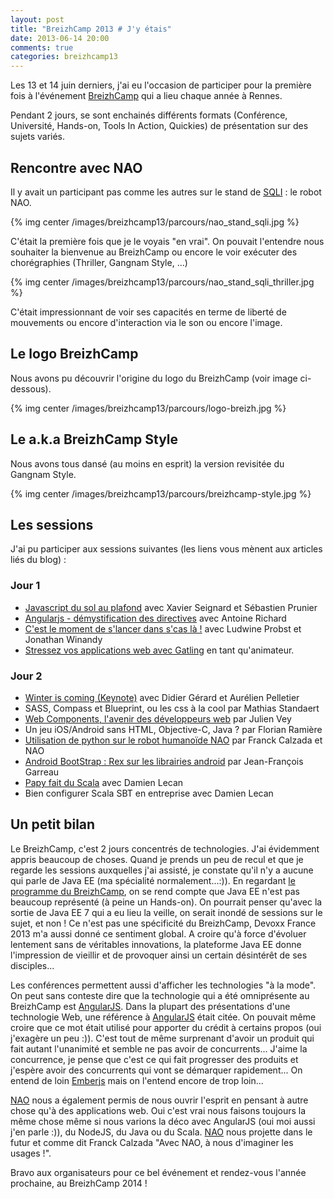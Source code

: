 ```yaml
---
layout: post
title: "BreizhCamp 2013 # J'y étais"
date: 2013-06-14 20:00
comments: true
categories: breizhcamp13
---
```


Les 13 et 14 juin derniers, j'ai eu l'occasion de participer pour la première fois à l'événement [BreizhCamp](http://www.breizhcamp.org/) qui a lieu chaque année à Rennes.

Pendant 2 jours, se sont enchainés différents formats (Conférence, Université, Hands-on, Tools In Action, Quickies) de présentation sur des sujets variés.

## Rencontre avec NAO

Il y avait un participant pas comme les autres sur le stand de [SQLI](http://www.sqli.com/) : le robot NAO.

{% img center /images/breizhcamp13/parcours/nao_stand_sqli.jpg %}

C'était la première fois que je le voyais "en vrai". On pouvait l'entendre nous souhaiter la bienvenue au BreizhCamp ou encore le voir exécuter des chorégraphies (Thriller, Gangnam Style, ...)

{% img center /images/breizhcamp13/parcours/nao_stand_sqli_thriller.jpg %}

C'était impressionnant de voir ses capacités en terme de liberté de mouvements ou encore d'interaction via le son ou encore l'image.

## Le logo BreizhCamp
Nous avons pu découvrir l'origine du logo du BreizhCamp (voir image ci-dessous).

{% img center /images/breizhcamp13/parcours/logo-breizh.jpg %}

## Le a.k.a BreizhCamp Style
Nous avons tous dansé (au moins en esprit) la version revisitée du Gangnam Style.

{% img center /images/breizhcamp13/parcours/breizhcamp-style.jpg %}

## Les sessions

J'ai pu participer aux sessions suivantes (les liens vous mènent aux articles liés du blog) :

### Jour 1

* [Javascript du sol au plafond](http://blog.roddet.com/2013/06/breizhcamp-javascript-sol-au-plafond/) avec Xavier Seignard et Sébastien Prunier
* [Angularjs - démystification des directives](http://blog.roddet.com/2013/06/breizhcamp-angularjs-directives/) avec Antoine Richard
* [C'est le moment de s'lancer dans s'cas là !](http://blog.roddet.com/2013/06/breizhcamp-dans-scas-la/) avec Ludwine Probst et Jonathan Winandy
* [Stressez vos applications web avec Gatling](http://blog.roddet.com/2013/06/breizhcamp-gatling/) en tant qu'animateur.

### Jour 2

* [Winter is coming (Keynote)](http://blog.roddet.com/2013/06/breizhcamp-winter-is-coming/) avec Didier Gérard et Aurélien Pelletier
* SASS, Compass et Blueprint, ou les css à la cool par Mathias Standaert
* [Web Components, l'avenir des développeurs web](http://blog.roddet.com/2013/06/breizhcamp-web-components/) par Julien Vey
* Un jeu iOS/Android sans HTML, Objective-C, Java ? par Florian Ramière
* [Utilisation de python sur le robot humanoïde NAO](http://blog.roddet.com/2013/06/breizhcamp-python-nao/) par Franck Calzada et NAO
* [Android BootStrap : Rex sur les librairies android](http://blog.roddet.com/2013/06/breizhcamp-android-bootstrap/) par Jean-François Garreau
* [Papy fait du Scala](http://blog.roddet.com/2013/06/breizhcamp-papy-fait-du-scala/) avec Damien Lecan
* Bien configurer Scala SBT en entreprise avec Damien Lecan


## Un petit bilan
Le BreizhCamp, c'est 2 jours concentrés de technologies. J'ai évidemment appris beaucoup de choses. Quand je prends un peu de recul et que je regarde les sessions auxquelles j'ai assisté, je constate qu'il n'y a aucune qui parle de Java EE (ma spécialité normalement...:)). En regardant [le programme du BreizhCamp](http://www.breizhcamp.org/programme/), on se rend compte que Java EE n'est pas beaucoup représenté (à peine un Hands-on). On pourrait penser qu'avec la sortie de Java EE 7 qui a eu lieu la veille, on serait inondé de sessions sur le sujet, et non ! 
Ce n'est pas une spécificité du BreizhCamp, Devoxx France 2013 m'a aussi donné ce sentiment global. A croire qu'à force d'évoluer lentement sans de véritables innovations, la plateforme Java EE donne l'impression de vieillir et de provoquer ainsi un certain désintérêt de ses disciples...

Les conférences permettent aussi d'afficher les technologies "à la mode". On peut sans conteste dire que la technologie qui a été omniprésente au BreizhCamp est [AngularJS](http://angularjs.org/). Dans la plupart des présentations d'une technologie Web, une référence à [AngularJS](http://angularjs.org/) était citée. On pouvait même croire que ce mot était utilisé pour apporter du crédit à certains propos (oui j'exagère un peu :)). C'est tout de même surprenant d'avoir un produit qui fait autant l'unanimité et semble ne pas avoir de concurrents... J'aime la concurrence, je pense que c'est ce qui fait progresser des produits et j'espère avoir des concurrents qui vont se démarquer rapidement... On entend de loin [Emberjs](http://emberjs.com/) mais on l'entend encore de trop loin...

[NAO](http://www.aldebaran-robotics.com/en/) nous a également permis de nous ouvrir l'esprit en pensant à autre chose qu'à des applications web. Oui c'est vrai nous faisons toujours la même chose même si nous varions la déco avec AngularJS (oui moi aussi j'en parle :)), du NodeJS, du Java ou du Scala. [NAO](http://www.aldebaran-robotics.com/en/) nous projette dans le futur et comme dit Franck Calzada "Avec NAO, à nous d'imaginer les usages !".

Bravo aux organisateurs pour ce bel événement et rendez-vous l'année prochaine, au BreizhCamp 2014 !








